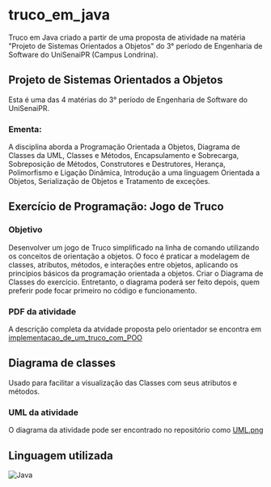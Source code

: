 # truco_em_java
Truco em Java criado a partir de uma proposta de atividade na matéria "Projeto de Sistemas Orientados a Objetos" do 3° período de Engenharia de Software do UniSenaiPR (Campus Londrina).

## Projeto de Sistemas Orientados a Objetos
Esta é uma das 4 matérias do 3° período de Engenharia de Software do UniSenaiPR.
### Ementa:
A disciplina aborda a Programação Orientada a Objetos, Diagrama de Classes da UML, Classes e Métodos, Encapsulamento e Sobrecarga, Sobreposição de Métodos, Construtores e Destrutores, Herança, Polimorfismo e Ligação Dinâmica, Introdução a uma linguagem Orientada a Objetos, Serialização de Objetos e Tratamento de exceções.

## Exercício de Programação: Jogo de Truco
### Objetivo
Desenvolver um jogo de Truco simplificado na linha de comando utilizando os 
conceitos de orientação a objetos. O foco é praticar a modelagem de classes, 
atributos, métodos, e interações entre objetos, aplicando os princípios básicos 
da programação orientada a objetos.
Criar o Diagrama de Classes do exercício. Entretanto, o diagrama poderá ser 
feito depois, quem preferir pode focar primeiro no código e funcionamento.
### PDF da atividade
A descrição completa da atvidade proposta pelo orientador se encontra em [implementacao_de_um_truco_com_POO](https://github.com/sophiamaria05/truco_em_java/blob/main/implementacao_de_um_truco_com_POO.pdf)

## Diagrama de classes
Usado para facilitar a visualização das Classes com seus atributos e métodos.
### UML da atividade
O diagrama da atividade pode ser encontrado no repositório como [UML.png](https://github.com/sophiamaria05/truco_em_java/blob/main/UML.png)

## Linguagem utilizada
![Java](https://img.shields.io/badge/java-%23ED8B00.svg?style=for-the-badge&logo=openjdk&logoColor=white)